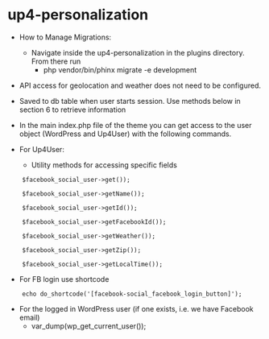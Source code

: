 # up4-personalization

- How to Manage Migrations:
  - Navigate inside the up4-personalization in the plugins directory. From there run
    - php vendor/bin/phinx migrate -e development

- API access for geolocation and weather does not need to be configured.
-   Saved to db table when user starts session. Use methods below in section 6 to retrieve information
- In the main index.php file of the theme you can get access to the user object (WordPress and Up4User) with
the following commands.

- For Up4User:
  - Utility methods for accessing specific fields

```
    $facebook_social_user->get());

    $facebook_social_user->getName());

    $facebook_social_user->getId());

    $facebook_social_user->getFacebookId());

    $facebook_social_user->getWeather());

    $facebook_social_user->getZip());

    $facebook_social_user->getLocalTime());
```

- For FB login use shortcode

```
    echo do_shortcode('[facebook-social_facebook_login_button]');
```

- For the logged in WordPress user (if one exists, i.e. we have Facebook email)
  - var_dump(wp_get_current_user());
